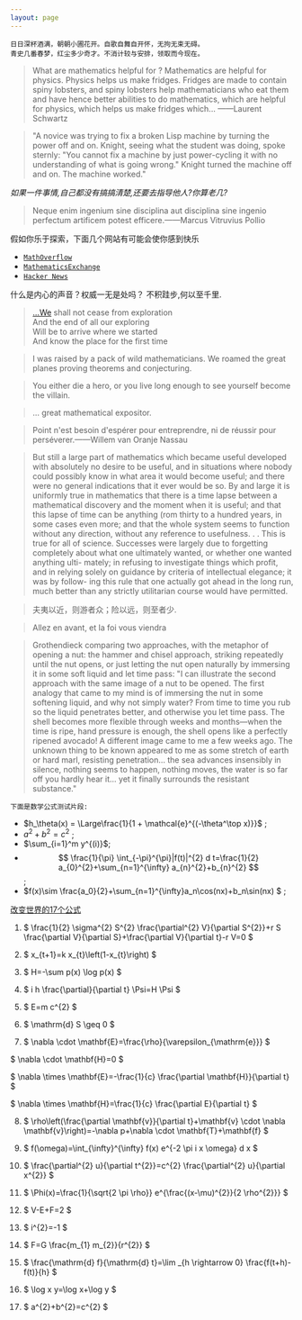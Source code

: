 ```yaml
---
layout: page
---
```

```
日日深杯酒满，朝朝小圃花开。自歌自舞自开怀，无拘无束无碍。
青史几番春梦，红尘多少奇才。不消计较与安排，领取而今现在。
```
> What are mathematics helpful for ? Mathematics are helpful for physics. Physics helps us make fridges. Fridges are made to contain spiny lobsters, and spiny lobsters help mathematicians who eat them and have hence better abilities to do mathematics, which are helpful for physics, which helps us make fridges which... ——Laurent Schwartz

> "A novice was trying to fix a broken Lisp machine by turning the power off and on. Knight, seeing what the student was doing, spoke sternly: "You cannot fix a machine by just power-cycling it with no understanding of what is going wrong." Knight turned the machine off and on. The machine worked." 

*如果一件事情,自己都没有搞搞清楚,还要去指导他人?你算老几?*

> Neque enim ingenium sine disciplina aut disciplina sine ingenio perfectum artificem potest efficere.——Marcus Vitruvius Pollio 

 假如你乐于探索，下面几个网站有可能会使你感到快乐  
- [`MathOverflow`](https://mathoverflow.net/)  
- [`MathematicsExchange`](https://math.stackexchange.com/)  
- [`Hacker News`](https://news.ycombinator.com/)  
 
什么是内心的声音？权威一无是处吗？ 不积跬步,何以至千里.

> [...We](http://www.columbia.edu/itc/history/winter/w3206/edit/tseliotlittlegidding.html) shall not cease from exploration  
And the end of all our exploring   
Will be to arrive where we started    
And know the place for the first time  

> I was raised by a pack of wild mathematicians. We roamed the great planes proving theorems and conjecturing.

> You either die a hero, or you live long enough to see yourself become the villain.  

> ... great mathematical expositor.

> Point n'est besoin d'espérer pour entreprendre, ni de réussir pour perséverer.——Willem van Oranje Nassau 

> But still a large part of mathematics which became useful developed
with absolutely no desire to be useful, and in situations where nobody
could possibly know in what area it would become useful; and there
were no general indications that it ever would be so. By and large it is
uniformly true in mathematics that there is a time lapse between a
mathematical discovery and the moment when it is useful; and that this
lapse of time can be anything (rom thirty to a hundred years, in some
cases even more; and that the whole system seems to function without
any direction, without any reference to usefulness. . . This is true for
all of science. Successes were largely due to forgetting completely about
what one ultimately wanted, or whether one wanted anything ulti-
mately; in refusing to investigate things which profit, and in relying
solely on guidance by criteria of intellectual elegance; it was by follow-
ing this rule that one actually got ahead in the long run, much better
than any strictly utilitarian course would have permitted.

> 夫夷以近，则游者众；险以远，则至者少.

> Allez en avant, et la foi vous viendra

> Grothendieck comparing two approaches, with the metaphor of opening a nut: the hammer and chisel approach, striking repeatedly until the nut opens, or just letting the nut open naturally by immersing it in some soft liquid and let time pass:
"I can illustrate the second approach with the same image of a nut to be opened. The first analogy that came to my mind is of immersing the nut in some softening liquid, and why not simply water? From time to time you rub so the liquid penetrates better, and otherwise you let time pass. The shell becomes more flexible through weeks and months—when the time is ripe, hand pressure is enough, the shell opens like a perfectly ripened avocado! A different image came to me a few weeks ago. The unknown thing to be known appeared to me as some stretch of earth or hard marl, resisting penetration... the sea advances insensibly in silence, nothing seems to happen, nothing moves, the water is so far off you hardly hear it... yet it finally surrounds the resistant substance."

 `下面是数学公式测试片段:`  
 - $h_\theta(x) = \Large\frac{1}{1 + \mathcal{e}^{(-\theta^\top x)}}$ ; <br/>
 - $a^2 + b^2 = c^2$ ; <br/>
 - $\sum_{i=1}^m y^{(i)}$;<br/>
 - $$ 
\frac{1}{\pi} \int_{-\pi}^{\pi}|f(t)|^{2} d t=\frac{1}{2} a_{0}^{2}+\sum_{n=1}^{\infty} a_{n}^{2}+b_{n}^{2}
 $$;<br/>
 - $f(x)\sim \frac{a_0}{2}+\sum_{n=1}^{\infty}a_n\cos(nx)+b_n\sin(nx) $ ;<br/>

 [改变世界的17个公式](https://www.amazon.com/Pursuit-Equations-That-Changed-World/dp/0465085989)  

1. $ \frac{1}{2} \sigma^{2} S^{2} \frac{\partial^{2} V}{\partial S^{2}}+r S \frac{\partial V}{\partial S}+\frac{\partial V}{\partial t}-r V=0 $

2. $ x_{t+1}=k x_{t}\left(1-x_{t}\right) $

3. $ H=-\sum p(x) \log p(x) $

4. $ i h \frac{\partial}{\partial t} \Psi=H \Psi $

5. $ E=m c^{2} $

6. $ \mathrm{d} S \geq 0 $

7. $ \nabla \cdot \mathbf{E}=\frac{\rho}{\varepsilon_{\mathrm{e}}} $

$ \nabla \cdot \mathbf{H}=0 $

$ \nabla \times \mathbf{E}=-\frac{1}{c} \frac{\partial \mathbf{H}}{\partial t} $


$ \nabla \times \mathbf{H}=\frac{1}{c} \frac{\partial E}{\partial t} $

8. $ \rho\left(\frac{\partial \mathbf{v}}{\partial t}+\mathbf{v} \cdot \nabla \mathbf{v}\right)=-\nabla p+\nabla \cdot \mathbf{T}+\mathbf{f} $


9. $ f(\omega)=\int_{\infty}^{\infty} f(x) e^{-2 \pi i x \omega} d x $

10. $ \frac{\partial^{2} u}{\partial t^{2}}=c^{2} \frac{\partial^{2} u}{\partial x^{2}} $

11. $ \Phi(x)=\frac{1}{\sqrt{2 \pi \rho}} e^{\frac{(x-\mu)^{2}}{2 \rho^{2}}} $

12. $ V-E+F=2 $

13. $ i^{2}=-1 $

14. $ F=G \frac{m_{1} m_{2}}{r^{2}} $


15. $ \frac{\mathrm{d} f}{\mathrm{d} t}=\lim _{h \rightarrow 0} \frac{f(t+h)-f(t)}{h} $

16. $ \log x y=\log x+\log y $

17. $ a^{2}+b^{2}=c^{2} $




